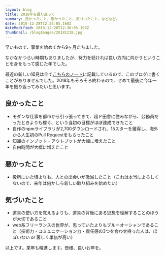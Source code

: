 ```yaml
---
layout: blog
title: 2018年を振り返って
summary: 良かったこと、悪かったこと、気づいたこと、などなど。
date: 2018-12-28T12:36:05.168Z
dateModified: 2018-12-28T12:36:05.193Z
thumbnail: /blogImages/20181218.jpg
---
```

早いもので、事業を始めてから9ヶ月たちました。

なかなかつらい時期もありましたが、努力を続ければ良い方向に向かうということを身をもって感じた年でした。

最近の新しい知見は全て[こちらのノート](https://note.yuuniworks.com/)に記載しているので、このブログに書くことがありませんでした。2018年もそろそろ終わるので、せめて最後に今年一年を振り返ってみたいと思います。

## 良かったこと
- モダンな仕事を都市から引っ張ってきて、超ド田舎に住みながら、公務員だったときよりも稼ぐ、という当初の目標がほぼ達成できたこと
- 自作のnpmライブラリが2,700ダウンロードされ、15スターを獲得し、海外から人生初のPull Requestをもらったこと
- 知識のインプット・アウトプットが大幅に増えたこと
- 自由時間が大幅に増えたこと

## 悪かったこと
- 役所にいた頃よりも、人との出会いが激減したこと（これは本当によろしくないので、来年は何かしら新しい取り組みを始めたい）

## 気づいたこと
- 道具の使い方を覚えるよりも、道具の背後にある思想を理解することのほうが大切であること
- web系フリーランスの世界が、思っていたよりもブルーオーシャンであること（技術力・コミュニケーション力・責任感の3つを合わせ持った人は、ほぼいない or 著しく単価が高い）

以上です。来年も精進します。皆様、良いお年を。
